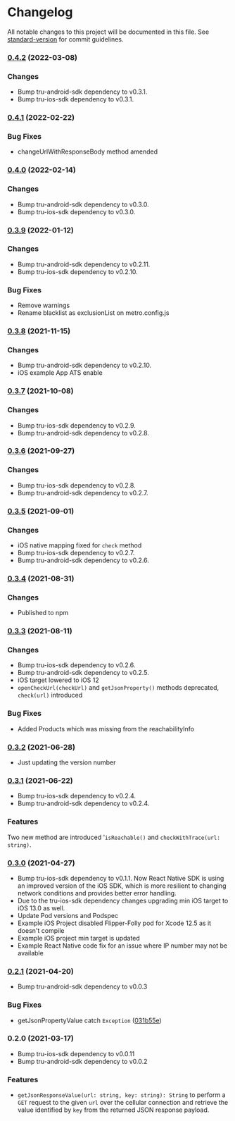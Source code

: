 # Changelog

All notable changes to this project will be documented in this file. See [standard-version](https://github.com/conventional-changelog/standard-version) for commit guidelines.
### [0.4.2](https://github.com/tru-ID/tru-sdk-react-native/compare/v0.4.1...v0.4.2) (2022-03-08)
### Changes
* Bump tru-android-sdk dependency to v0.3.1.
* Bump tru-ios-sdk dependency to v0.3.1.
### [0.4.1](https://github.com/tru-ID/tru-sdk-react-native/compare/v0.4.0...v0.4.1) (2022-02-22)
### Bug Fixes
* changeUrlWithResponseBody method amended
### [0.4.0](https://github.com/tru-ID/tru-sdk-react-native/compare/v0.3.9...v0.4.0) (2022-02-14)
### Changes
* Bump tru-android-sdk dependency to v0.3.0.
* Bump tru-ios-sdk dependency to v0.3.0.
### [0.3.9](https://github.com/tru-ID/tru-sdk-react-native/compare/v0.3.8...v0.3.9) (2022-01-12)
### Changes
* Bump tru-android-sdk dependency to v0.2.11.
* Bump tru-ios-sdk dependency to v0.2.10.
### Bug Fixes
* Remove warnings
* Rename blacklist as exclusionList on metro.config.js
### [0.3.8](https://github.com/tru-ID/tru-sdk-react-native/compare/v0.3.7...v0.3.8) (2021-11-15)
### Changes
* Bump tru-android-sdk dependency to v0.2.10.
* iOS example App ATS enable
### [0.3.7](https://github.com/tru-ID/tru-sdk-react-native/compare/v0.3.6...v0.3.7) (2021-10-08)
### Changes
* Bump tru-ios-sdk dependency to v0.2.9.
* Bump tru-android-sdk dependency to v0.2.8.
### [0.3.6](https://github.com/tru-ID/tru-sdk-react-native/compare/v0.3.5...v0.3.6) (2021-09-27)
### Changes
* Bump tru-ios-sdk dependency to v0.2.8.
* Bump tru-android-sdk dependency to v0.2.7.
### [0.3.5](https://github.com/tru-ID/tru-sdk-react-native/compare/v0.3.4...v0.3.5) (2021-09-01)
### Changes
* iOS native mapping fixed for `check` method
* Bump tru-ios-sdk dependency to v0.2.7.
* Bump tru-android-sdk dependency to v0.2.6.
### [0.3.4](https://github.com/tru-ID/tru-sdk-react-native/compare/v0.3.3...v0.3.4) (2021-08-31)
### Changes
* Published to npm 
### [0.3.3](https://github.com/tru-ID/tru-sdk-react-native/compare/v0.3.2...v0.3.3) (2021-08-11)
### Changes
* Bump tru-ios-sdk dependency to v0.2.6.
* Bump tru-android-sdk dependency to v0.2.5.
* iOS target lowered to iOS 12
* `openCheckUrl(checkUrl)` and `getJsonProperty()` methods deprecated, `check(url)` introduced
### Bug Fixes
* Added Products which was missing from the reachabilityInfo

### [0.3.2](https://github.com/tru-ID/tru-sdk-react-native/compare/v0.3.1...v0.3.2) (2021-06-28)
* Just updating the version number

### [0.3.1](https://github.com/tru-ID/tru-sdk-react-native/compare/v0.3.0...v0.3.1) (2021-06-22)
* Bump tru-ios-sdk dependency to v0.2.4.
* Bump tru-android-sdk dependency to v0.2.4.
### Features
Two new method are introduced '`isReachable()` and `checkWithTrace(url: string)`.

### [0.3.0](https://github.com/tru-ID/tru-sdk-react-native/compare/v0.2.1...v0.3.0) (2021-04-27)

* Bump tru-ios-sdk dependency to v0.1.1. Now React Native SDK is using an improved version of the iOS SDK, which is more resilient to changing network conditions and provides better error handling.
* Due to the tru-ios-sdk dependency changes upgrading min iOS target to iOS 13.0 as well. 
* Update Pod versions and Podspec
* Example iOS Project disabled Flipper-Folly pod for Xcode 12.5 as it doesn't compile
* Example iOS project min target is updated
* Example React Native code fix for an issue where IP number may not be available

### [0.2.1](https://github.com/tru-ID/tru-sdk-react-native/compare/v0.2.0...v0.2.1) (2021-04-20)

* Bump tru-android-sdk dependency to v0.0.3

### Bug Fixes

* getJsonPropertyValue catch `Exception` ([031b55e](https://github.com/tru-ID/tru-sdk-react-native/commit/031b55ebd5007aedd95cbd92ca75a1909eef895f))

### 0.2.0 (2021-03-17)

* Bump tru-ios-sdk dependency to v0.0.11
* Bump tru-android-sdk dependency to v0.0.2

### Features

- `getJsonResponseValue(url: string, key: string): String` to perform a `GET` request to the given `url` over the cellular connection and retrieve the value identified by `key` from the returned JSON response payload.
